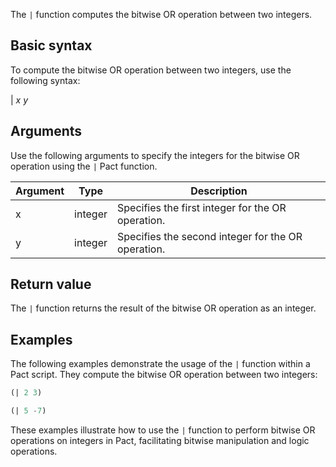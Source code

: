The `|` function computes the bitwise OR operation between two integers.

## Basic syntax

To compute the bitwise OR operation between two integers, use the following syntax:

| *x* *y*

## Arguments

Use the following arguments to specify the integers for the bitwise OR operation using the `|` Pact function.

| Argument | Type | Description |
| --- | --- | --- |
| x | integer | Specifies the first integer for the OR operation. |
| y | integer | Specifies the second integer for the OR operation. |

## Return value

The `|` function returns the result of the bitwise OR operation as an integer.

## Examples

The following examples demonstrate the usage of the `|` function within a Pact script. They compute the bitwise OR operation between two integers:

```lisp
(| 2 3)
```
```lisp
(| 5 -7)
```

These examples illustrate how to use the `|` function to perform bitwise OR operations on integers in Pact, facilitating bitwise manipulation and logic operations.
